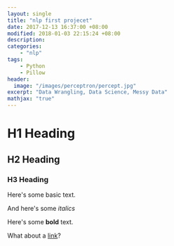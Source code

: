 ```yaml
---
layout: single
title: "nlp first projecet"
date: 2017-12-13 16:37:00 +08:00
modified: 2018-01-03 22:15:24 +08:00
description:
categories: 
	- "nlp"
tags:
    - Python
    - Pillow
header:
  image: "/images/perceptron/percept.jpg"
excerpt: "Data Wrangling, Data Science, Messy Data"
mathjax: "true"
---
```


# H1 Heading

## H2 Heading

### H3 Heading

Here's some basic text.

And here's some *italics*

Here's some **bold** text.

What about a [link](https://github.com/dataoptimal)?
